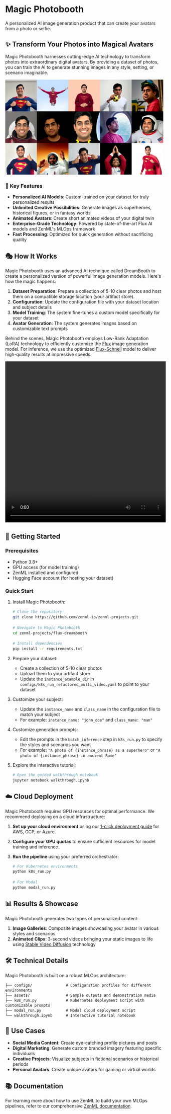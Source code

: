 # Magic Photobooth

A personalized AI image generation product that can create your avatars from a photo or selfie.

## ✨ Transform Your Photos into Magical Avatars

Magic Photobooth harnesses cutting-edge AI technology to transform photos into extraordinary digital avatars. By providing a dataset of photos, you can train the AI to generate stunning images in any style, setting, or scenario imaginable.

![Magic Photobooth Sample Gallery](assets/batch-dreambooth.png)

### 🌟 Key Features

- **Personalized AI Models**: Custom-trained on your dataset for truly personalized results
- **Unlimited Creative Possibilities**: Generate images as superheroes, historical figures, or in fantasy worlds
- **Animated Avatars**: Create short animated videos of your digital twin
- **Enterprise-Grade Technology**: Powered by state-of-the-art Flux AI models and ZenML's MLOps framework
- **Fast Processing**: Optimized for quick generation without sacrificing quality

## 🎭 How It Works

Magic Photobooth uses an advanced AI technique called DreamBooth to create a personalized version of powerful image generation models. Here's how the magic happens:

1. **Dataset Preparation**: Prepare a collection of 5-10 clear photos and host them on a compatible storage location (your artifact store).
2. **Configuration**: Update the configuration file with your dataset location and subject details
3. **Model Training**: The system fine-tunes a custom model specifically for your dataset
4. **Avatar Generation**: The system generates images based on customizable text prompts

Behind the scenes, Magic Photobooth employs Low-Rank Adaptation (LoRA) technology to efficiently customize the [Flux](https://huggingface.co/black-forest-labs/FLUX.1-dev) image generation model. For inference, we use the optimized [Flux-Schnell](https://huggingface.co/spaces/black-forest-labs/FLUX.1-schnell) model to deliver high-quality results at impressive speeds.

<video width="512" height="512" controls autoplay loop>
  <source src="assets/hamza_superman.mp4" type="video/mp4">
  Your browser does not support the video tag.
</video>

## 🚀 Getting Started

### Prerequisites

- Python 3.8+
- GPU access (for model training)
- ZenML installed and configured
- Hugging Face account (for hosting your dataset)

### Quick Start

1. Install Magic Photobooth:
   ```bash
   # Clone the repository
   git clone https://github.com/zenml-io/zenml-projects.git
   
   # Navigate to Magic Photobooth
   cd zenml-projects/flux-dreambooth
   
   # Install dependencies
   pip install -r requirements.txt
   ```

2. Prepare your dataset:
   - Create a collection of 5-10 clear photos
   - Upload them to your artifact store
   - Update the `instance_example_dir` in `configs/k8s_run_refactored_multi_video.yaml` to point to your dataset

3. Customize your subject:
   - Update the `instance_name` and `class_name` in the configuration file to match your subject
   - For example: `instance_name: "john_doe"` and `class_name: "man"`

4. Customize generation prompts:
   - Edit the prompts in the `batch_inference` step in `k8s_run.py` to specify the styles and scenarios you want
   - For example: `"A photo of {instance_phrase} as a superhero"` or `"A photo of {instance_phrase} in ancient Rome"`

5. Explore the interactive tutorial:
   ```bash
   # Open the guided walkthrough notebook
   jupyter notebook walkthrough.ipynb
   ```

## ☁️ Cloud Deployment

Magic Photobooth requires GPU resources for optimal performance. We recommend deploying on a cloud infrastructure:

1. **Set up your cloud environment** using our [1-click deployment guide](https://docs.zenml.io/how-to/stack-deployment/deploy-a-cloud-stack) for AWS, GCP, or Azure.

2. **Configure your GPU quotas** to ensure sufficient resources for model training and inference.

3. **Run the pipeline** using your preferred orchestrator:
   ```bash
   # For Kubernetes environments
   python k8s_run.py
   
   # For Modal
   python modal_run.py
   ```

## 📊 Results & Showcase

Magic Photobooth generates two types of personalized content:

1. **Image Galleries**: Composite images showcasing your avatar in various styles and scenarios
2. **Animated Clips**: 3-second videos bringing your static images to life using [Stable Video Diffusion](https://huggingface.co/stabilityai/stable-video-diffusion-img2vid-xt) technology

## 🛠️ Technical Details

Magic Photobooth is built on a robust MLOps architecture:

```
├── configs/               # Configuration profiles for different environments
├── assets/                # Sample outputs and demonstration media
├── k8s_run.py             # Kubernetes deployment script with customizable prompts
├── modal_run.py           # Modal cloud deployment script
└── walkthrough.ipynb      # Interactive tutorial notebook
```

## 🔮 Use Cases

- **Social Media Content**: Create eye-catching profile pictures and posts
- **Digital Marketing**: Generate custom branded imagery featuring specific individuals
- **Creative Projects**: Visualize subjects in fictional scenarios or historical periods
- **Personal Avatars**: Create unique avatars for gaming or virtual worlds

## 📚 Documentation

For learning more about how to use ZenML to build your own MLOps pipelines, refer to our comprehensive [ZenML documentation](https://docs.zenml.io/).
